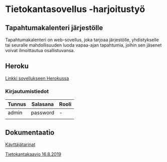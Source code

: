# Tietokantasovellus -harjoitustyö

## Tapahtumakalenteri järjestölle

Tapahtumakalenteri on web-sovellus, joka tarjoaa järjestölle, yhdistykselle tai seuralle mahdollisuuden luoda vapaa-ajan tapahtumia, joihin sen jäsenet voivat ilmoittautua osallistuvansa.

## Heroku

[Linkki sovellukseen Herokussa](https://young-ocean-99854.herokuapp.com)

### Kirjautumistiedot
|Tunnus|Salasana|Rooli|
|------|--------|-----|
|admin |password|-    |
|      |        |     |

## Dokumentaatio

[Käyttäjätarinat](https://github.com/hoffrenm/tapahtumakalenteri/blob/master/dokumentaatio/userstories.md)

[Tietokantakaavio 16.8.2019](https://github.com/hoffrenm/tapahtumakalenteri/blob/master/dokumentaatio/Tietokantakaavio.png)
